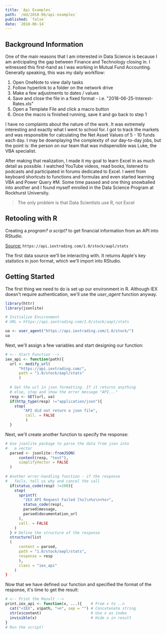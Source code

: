 ```yaml
---
title: `Api Examples`
path: `/md/2018-06/api-examples`
published: `false`
date: `2018-06-14`
---
```


## Background Information

One of the main reasons that I am interested in Data Science is because I am anticipating the gap between Finance and Technology closing in. I witnessed this first-hand as I was working in Mutual Fund Accounting. Generally speaking, this was my daily workflow:

 1. Open OneNote to view daily tasks
 2. Follow hyperlink to a folder on the network drive
 3. Make a few adjustments to dates / values
 4. Save and close the file in a fixed format - i.e. "2018-06-25-Interest-Rates.xls"
 5. Open a Template File and click a macro button
 6. Once the macro is finished running, save it and go back to step 1

I have no complaints about the nature of the work. It was extremely interesting and exactly what I went to school for. I got to track the markets and was responsible for calculating the Net Asset Values of 5 - 10 funds each day. I may be downplaying the complexity of our day-to-day jobs, but the point is: the person on our team that was indispensible was Luke, the VBA specialist.

After making that realization, I made it my goal to learn Excel in as much detail as possible. I watched YouTube videos, read books, listened to podcasts and participated in forums dedicated to Excel. I went from keyboard shortcuts to functions and formulas and even started learning VBA and Power Query #M. Some time passed and one thing snowballed into another and I found myself enrolled in the Data Science Program at Rockhurst University.

> The only problem is that Data Scientists use R, not Excel

## Retooling with R

Creating a _program? a script?_ to get financial information from an API into RStudio.

[Source:](https://api.iextrading.com/1.0/stock/aapl/stats)
`https://api.iextrading.com/1.0/stock/aapl/stats`

The first data source we'll be interacting with. It returns Apple's key statistics in json format, which we'll import into RStudio.

## Getting Started

The first thing we need to do is set up our environment in R. Although IEX doesn't require authentication, we'll use the _user_agent_ function anyway.

```r
library(httr)
library(jsonlite)

# Initialize Environment
# URL = https://api.iextrading.com/1.0/stock/aapl/stats

ua <- user_agent("https://api.iextrading.com/1.0/stock/")
ua
```

Next, we'll assign a few variables and start designing our function:

```r
# <-- Start Function -->
iex_api <- function(path){
  url <- modify_url(
      "https://api.iextrading.com/",
      path = "1.0/stock/aapl/stats"
      )
  
  # Get the url in json formatting. If it returns anything
  # else, stop and show the error message "API..."
  resp <- GET(url, ua)
  if(http_type(resp) !="application/json"){
    stop(
        "API did not return a json file",
         call. = FALSE
         )
  }
```

Next, we'll create another function to specify the response:

```r
# Use jsonlite package to parse the data from json into
#   a vector  
  parsed <- jsonlite::fromJSON(
      content(resp, "text"),
      simplifyVector = FALSE
  )
  
# Another error-handling function - if the response
#   fails, tell us why and cancel the call
  if(status_code(resp) !=200){
    stop(
      sprintf(
        "IEX API Request Failed [%s]\n%s\n<%s>",
        status_code(resp),
        parsed$message,
        parsed$documentation_url
      ),
      call. = FALSE
    )
  } # Define the structure of the response
  structure(list
  (
      content = parsed,
      path = "1.0/stock/aapl/stats",
      response = resp
      ),
      class = "iex_api"
    )
}
```

Now that we have defined our function and specified the format of the response, it's time to get the result:

```r
# <-- Print the Result -->
print.iex_api <- function(x, ...){    # From x to ..n
  cat("<IEX", x$path, ">n", sep = "") # Concatenate string
  str(x$content)                      # Use x as index
  invisible(x)                        # Hide x in result
}
# Run the script!
```